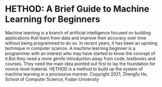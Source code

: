 # HETHOD: A Brief Guide to Machine Learning for Beginners
Machine learning is a branch of artificial intelligence focused on building applications that learn from data and improve their accuracy over time without being programmed to do so. In recent years, it has been an uprising technique in computer science.
A machine learning beginner is a programmer with an interest who may have started to know the concept of it.But they need a more gentle introduction away from code, textbooks and courses. They need the main idea pointed out first to lay the foundation for novice-level material.
HETHOD is a method to build up the system of machine learning in a processive manner.
Copyright 2021, Zhengfu He, School of Computer Science, Fudan University
